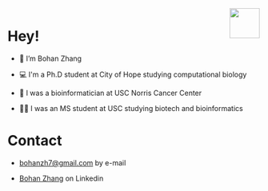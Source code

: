 <img align='right' src="https://media.giphy.com/media/xKRa4f8OO5jiw/giphy.gif" width="60">

# Hey!

-  👋 I’m Bohan Zhang

-  💻 I'm a Ph.D student at City of Hope studying computational biology

-  🏥 I was a bioinformatician at USC Norris Cancer Center

-  👨‍🎓 I was an MS student at USC studying biotech and bioinformatics

# Contact

- bohanzh7@gmail.com by e-mail

- [Bohan Zhang](https://www.linkedin.com/in/bohan-zhang-a99137217/) on Linkedin 
